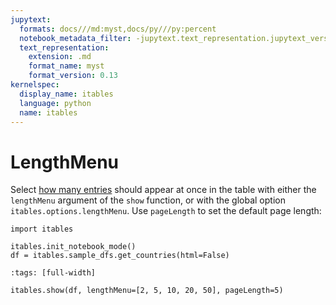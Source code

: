 ```yaml
---
jupytext:
  formats: docs///md:myst,docs/py///py:percent
  notebook_metadata_filter: -jupytext.text_representation.jupytext_version
  text_representation:
    extension: .md
    format_name: myst
    format_version: 0.13
kernelspec:
  display_name: itables
  language: python
  name: itables
---
```


# LengthMenu

Select [how many entries](https://datatables.net/examples/advanced_init/length_menu.html) should appear at once in the table with either the `lengthMenu` argument of the `show` function, or with the global option `itables.options.lengthMenu`. Use `pageLength` to set the default page length:

```{code-cell} ipython3
import itables

itables.init_notebook_mode()
df = itables.sample_dfs.get_countries(html=False)
```

```{code-cell} ipython3
:tags: [full-width]

itables.show(df, lengthMenu=[2, 5, 10, 20, 50], pageLength=5)
```
